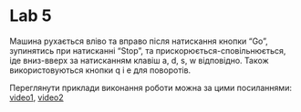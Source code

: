 # Lab 5
Машина рухається вліво та вправо після натискання кнопки “Go”, зупинятись при натисканні “Stop”, та  прискорюється-сповільнюється, іде вниз-вверх за натисканням клавіш a, d, s, w відповідно. Також використовуються кнопки  q і e для поворотів.

Переглянути приклади виконання роботи можна за цими посиланнями: [video1](examples/example1), [video2](examples/example2)